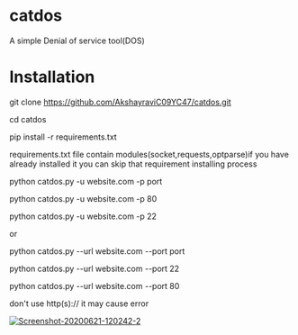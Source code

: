 # catdos
A simple Denial of service tool(DOS) 

# Installation

git clone https://github.com/AkshayraviC09YC47/catdos.git

cd catdos

pip install -r requirements.txt

requirements.txt file contain modules(socket,requests,optparse)if you have already installed it you can skip that requirement installing process

python catdos.py -u website.com -p port

python catdos.py -u website.com -p 80

python catdos.py -u website.com -p 22

or

python catdos.py --url website.com --port port

python catdos.py --url website.com --port 22

python catdos.py --url website.com --port 80

don't use http(s):// it may cause error

<a href="https://ibb.co/5vdpgt6"><img src="https://i.ibb.co/2PwV1my/Screenshot-20200621-120242-2.png" alt="Screenshot-20200621-120242-2" border="0"></a>






